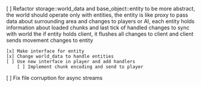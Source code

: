 [ ] Refactor storage::world_data and base_object::entity to be more abstract,
    the world should operate only with entities,
    the entity is like proxy to pass data about surrounding area and changes to players or AI, each entity holds information about loaded chunks and last tick of handled changes to sync with world
    the if entity holds client, it flushes all changes to client and client sends movement changes to entity

    [x] Make interface for entity
    [x] Change world_data to handle entities
    [ ] Use new interface in player and add handlers 
        [ ] Implement chunk encoding and send to player


[ ] Fix file corruption for async streams
